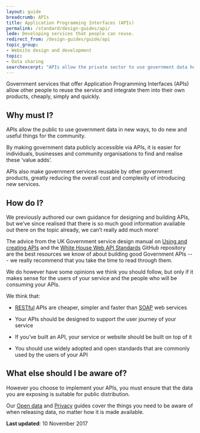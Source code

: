 ```yaml
---
layout: guide
breadcrumb: APIs
title: Application Programming Interfaces (APIs)
permalink: /standard/design-guides/api/
lede: Developing services that people can reuse.
redirect_from: /design-guides/guide/api
topic_group:
- Website design and development
topic:
- Data sharing
searchexcerpt: "APIs allow the private sector to use government data holdings in new ways that generate significant value for the community and economy."
---
```


Government services that offer Application Programming Interfaces (APIs) allow other people to reuse the service and integrate them into their own products, cheaply, simply and quickly.

## Why must I?

APIs allow the public to use government data in new ways, to do new and useful things for the community.

By making government data publicly accessible via APIs, it is easier for individuals, businesses and community organisations to find and realise these ‘value adds’.

APIs also make government services reusable by other government products, greatly reducing the overall cost and complexity of introducing new services.

## How do I?

We previously authored our own guidance for designing and building APIs, but we’ve since realised that there is so much good information available out there on the topic already, we can’t really add much more!

The advice from the UK Government service design manual on [Using and creating APIs](https://www.gov.uk/service-manual/technology/application-programming-interfaces-apis) and the [White House Web API Standards](https://github.com/WhiteHouse/api-standards) GitHub repository are the best resources we know of about building good Government APIs --- we really recommend that you take the time to read through them.

We do however have some opinions we think you should follow, but only if it makes sense for the users of your service and the people who will be consuming your APIs.

We think that:

- [RESTful](https://en.wikipedia.org/wiki/Representational_state_transfer) APIs are cheaper, simpler and faster than [SOAP](https://en.wikipedia.org/wiki/SOAP) web services

- Your APIs should be designed to support the user journey of your service

- If you’ve built an API, your service or website should be built on top of it

- You should use widely adopted and open standards that are commonly used by the users of your API

## What else should I be aware of?

However you choose to implement your APIs, you must ensure that the data you are exposing is suitable for public distribution.

Our [Open data](https://www.dta.gov.au/standard/design-guides/open-data/) and [Privacy](https://www.dta.gov.au/standard/design-guides/privacy/) guides cover the things you need to be aware of when releasing data, no matter how it is made available.

**Last updated**: 10 November 2017
